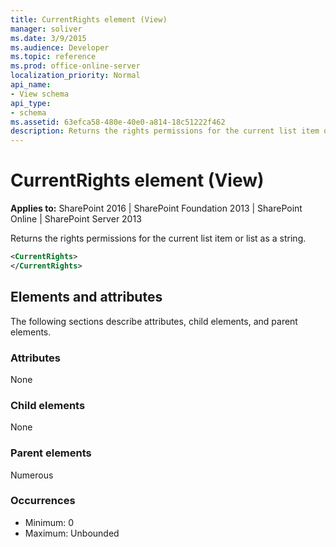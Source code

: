 ```yaml
---
title: CurrentRights element (View)
manager: soliver
ms.date: 3/9/2015
ms.audience: Developer
ms.topic: reference
ms.prod: office-online-server
localization_priority: Normal
api_name:
- View schema
api_type:
- schema
ms.assetid: 63efca58-480e-40e0-a814-18c51222f462
description: Returns the rights permissions for the current list item or list as a string.
---
```


# CurrentRights element (View)

**Applies to:** SharePoint 2016 | SharePoint Foundation 2013 | SharePoint Online | SharePoint Server 2013
  
Returns the rights permissions for the current list item or list as a string.
  
```XML
<CurrentRights>
</CurrentRights>
```

## Elements and attributes

The following sections describe attributes, child elements, and parent elements.

### Attributes

None
   
### Child elements

None
   
### Parent elements

Numerous 
   
### Occurrences

- Minimum: 0 
- Maximum: Unbounded  

<br/> 
   

